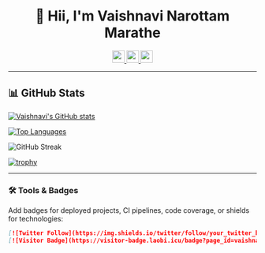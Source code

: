 <div align="center">
  <h1>👋 Hii, I'm <strong>Vaishnavi Narottam Marathe</strong></h1>
  
  <!-- Social / Contact Icons -->
  <a href="https://www.linkedin.com/in/vmarathe21">
    <img src="https://img.shields.io/badge/LinkedIn-0077B5?style=for-the-badge&logo=linkedin&logoColor=white" height="25" />
  </a>
  <a href="mailto:marathekhushi6@gmail.com">
    <img src="https://img.shields.io/badge/Gmail-EA4335?style=for-the-badge&logo=gmail&logoColor=white" height="25" />
  </a>
  <a href="https://www.codechef.com/users/rcp_221107017">
    <img src="https://img.shields.io/badge/CodeChef-5B4638?style=for-the-badge&logo=codechef&logoColor=white" height="25" />
  </a>
</div>

---

## 📊 GitHub Stats

<!-- Overall GitHub stats card -->
[![Vaishnavi's GitHub stats](https://github-readme-stats.vercel.app/api?username=vaishnavimarathe&show_icons=true&theme=tokyonight)](https://github.com/anuraghazra/github-readme-stats)  
<!-- Languages used -->
[![Top Languages](https://github-readme-stats.vercel.app/api/top-langs/?username=vaishnavimarathe&layout=compact&theme=tokyonight)](https://github.com/anuraghazra/github-readme-stats)  

<!-- Contribution streak -->
![GitHub Streak](https://github-readme-streak-stats.herokuapp.com/?user=vaishnavimarathe&theme=dark&hide_border=true)

<!-- Trophy Showcase -->
[![trophy](https://github-profile-trophy.vercel.app/?username=vaishnavimarathe&theme=onedark&column=5)](https://github.com/ryo-ma/github-profile-trophy)

---

### 🛠️ Tools & Badges

Add badges for deployed projects, CI pipelines, code coverage, or shields for technologies:
```markdown
[![Twitter Follow](https://img.shields.io/twitter/follow/your_twitter_handle?style=social)](...)
[![Visitor Badge](https://visitor-badge.laobi.icu/badge?page_id=vaishnavimarathe.vaishnavimarathe)](...)
